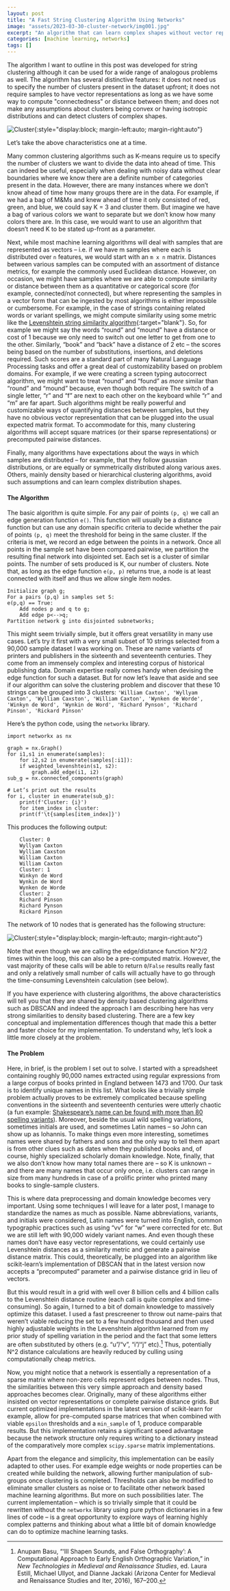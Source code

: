```yaml
---
layout: post
title: "A Fast String Clustering Algorithm Using Networks"
image: "assets/2023-03-30-cluster-network/img001.jpg"
excerpt: "An algorithm that can learn complex shapes without vector representations."
categories: [machine learning, networks]
tags: []
---
```

The algorithm I want to outline in this post was developed for string clustering although it can be used for a wide range of analogous problems as well. The algorithm has several distinctive features: it does not need us to specify the number of clusters present in the dataset upfront; it does not require samples to have vector representations as long as we have some way to compute "connectedness" or distance between them; and does not make any assumptions about clusters being convex or having isotropic distributions and can detect clusters of complex shapes.

![Cluster](/assets/2023-03-30-cluster-network/img001.jpg){:style="display:block; margin-left:auto; margin-right:auto"}

Let’s take the above characteristics one at a time. 

Many common clustering algorithms such as K-means require us to specify the number of clusters we want to divide the data into ahead of time. This can indeed be useful, especially when dealing with noisy data without clear boundaries where we know there are a definite number of categories present in the data. However, there are many instances where we don’t know ahead of time how many groups there are in the data. For example, if we had a bag of M&Ms and knew ahead of time it only consisted of red, green, and blue, we could say K = 3 and cluster them. But imagine we have a bag of various colors we want to separate but we don’t know how many colors there are. In this case, we would want to use an algorithm that doesn’t need K to be stated up-front as a parameter.

Next, while most machine learning algorithms will deal with samples that are represented as vectors – i.e. if we have m samples where each is distributed over `n` features, we would start with an `m x n` matrix. Distances between various samples can be computed with an assortment of  distance metrics, for example the commonly used Euclidean distance. However, on occasion, we might have samples where we are able to compute similarity or distance between them as a quantitative or categorical score (for example, connected/not connected), but where representing the samples in a vector form that can be ingested by most algorithms is either impossible or cumbersome. For example, in the case of strings containing related words or variant spellings, we might compute similarity using some metric like the [Levenshtein string similarity algorithm](https://planetcalc.com/1721/){:target="blank"}. So, for example we might say the words “round” and “mound” have a distance or cost of 1 because we only need to switch out one letter to get from one to the other. Similarly, “book” and “back” have a distance of 2 etc – the scores being based on the number of substitutions, insertions, and deletions required. Such scores are a standard part of many Natural Language Processing tasks and offer a great deal of customizability based on problem domains. For example, if we were creating a screen typing autocorrect algorithm, we might want to treat “round” and “found” as _more_ similar than “round” and “mound” because, even though both require The switch of a single letter, “r” and “f” are next to each other on the keyboard  while “r” and “m”  are far apart. Such algorithms might be really powerful and customizable ways of quantifying distances between samples, but they have no obvious vector representation that can be plugged into the usual expected matrix format. To accommodate for this, many clustering algorithms will accept square matrices (or their sparse representations) or precomputed pairwise distances.

Finally, many algorithms have expectations about the ways in which samples are distributed – for example, that they follow gaussian distributions, or are equally or symmetrically distributed along various axes. Others, mainly density based or hierarchical clustering algorithms, avoid such assumptions and can learn complex distribution shapes. 

#### The Algorithm

The basic algorithm is quite simple. For any pair of points `(p, q)` we call an edge generation function `e()`. This function will usually be a distance function but can use any domain specific criteria to decide whether the pair of points `(p, q)` meet the threshold for being in the same cluster. If the criteria is met, we record an edge between the points in a network. Once all points in the sample set have been compared pairwise, we partition the resulting final network into disjointed set. Each set is a cluster of similar points. The number of sets produced is K, our number of clusters. Note that, as long as the edge function `e(p, p)` returns true, a node is at least connected with itself and thus we allow single item nodes.

	Initialize graph g;
	For a pairs (p,q) in samples set S:
	e(p,q) == True:
		Add nodes p and q to g;
		Add edge p<-->q;
	Partition network g into disjointed subnetworks;

This might seem trivially simple, but it offers great versatility in many use cases. Let’s try it first with a very small subset of 10 strings selected from a 90,000 sample dataset I was working on. These are name variants of printers and publishers in the sixteenth and seventeenth centuries. They come from an immensely complex and interesting corpus of historical publishing data. Domain expertise really comes handy when devising the edge function for such a dataset. But for now let’s leave that aside and see if our algorithm can solve the clustering problem and discover that these 10 strings can be grouped into 3 clusters: `'William Caxton', 'Wyllyam Caxton', 'Wylliam Caxston', 'William Caxton', 'Wynken de Worde', 'Winkyn de Word', 'Wynkin de Word', 'Richard Pynson', 'Richard Pinson', 'Rickard Pinson'`

Here’s the python code, using the `networkx` library.


	import networkx as nx

	graph = nx.Graph()
	for i1,s1 in enumerate(samples): 
	    for i2,s2 in enumerate(samples[:i1]):
		if weighted_levenshtein(s1, s2):
		    graph.add_edge(i1, i2) 
	sub_g = nx.connected_components(graph)

	# Let’s print out the results
	for i, cluster in enumerate(sub_g):
	    print(f'Cluster: {i}')
	    for item_index in cluster:
		print(f'\t{samples[item_index]}')

This produces the following output:

	    Cluster: 0
		Wyllyam Caxton
		Wylliam Caxston
		William Caxton
		William Caxton
	    Cluster: 1
		Winkyn de Word
		Wynkin de Word
		Wynken de Worde
	    Cluster: 2
		Richard Pinson
		Richard Pynson
		Rickard Pinson

The network of 10 nodes that is generated has the following structure:

![Cluster](/assets/2023-03-30-cluster-network/cluster.jpg){:style="display:block; margin-left:auto; margin-right:auto"}

Note that even though we are calling the edge/distance function N^2/2 times within the loop, this can also be a pre-computed matrix. However, the vast majority of these calls will be able to return `0`/`False` results really fast and only a relatively small number of calls will actually have to go through the time-consuming Levenshtein calculation (see below).

If you have experience with clustering algorithms, the above characteristics will tell you that they are shared by density based clustering algorithms such as DBSCAN and indeed the approach I am describing here has very strong similarities to density based clustering. There are a few key conceptual and implementation differences though that made this a better and faster choice for my implementation. To understand why, let’s look a little more closely at the problem. 

#### The Problem

Here, in brief, is the problem I set out to solve. I started with a spreadsheet containing roughly 90,000 names extracted using regular expressions from a large corpus of books printed in England between 1473 and 1700.  Our task is to identify unique names in this list. What looks like a trivially simple problem actually proves to be extremely complicated because spelling conventions in the sixteenth and seventeenth centuries were utterly chaotic (a fun example: [Shakespeare’s name can be found with more than 80 spelling variants](https://www.history.com/news/10-things-you-didnt-know-about-william-shakespeare#:~:text=Sources%20from%20William%20Shakespeare's%20lifetime,Shakp%2C%E2%80%9D%20%E2%80%9CWillm%20Shakspere%E2%80%9D)). Moreover, beside the usual wild spelling variations, sometimes initials are used, and sometimes Latin names – so John can show up as Iohannis. To make things even more interesting, sometimes names were shared by fathers and sons and the only way to tell them apart is from other clues such as dates when they published books and, of course, highly specialized scholarly domain knowledge. Note, finally, that we also don’t know how many total names there are – so K is unknown – and there are many names that occur only once, i.e. clusters can range in size from many hundreds in case of a prolific printer who printed many books to single-sample clusters.

This is where data preprocessing and domain knowledge becomes very important. Using some techniques I will leave for a later post, I manage to standardize the names as much as possible. Name abbreviations, variants, and initials were considered, Latin names were turned into English, common typographic practices such as using “vv” for “w” were corrected for etc. But we are still left with 90,000 widely variant names. And even though these names don’t have easy vector representations, we could certainly use Levenshtein distances as a similarity metric and generate a pairwise distance matrix. This could, theoretically, be plugged into an algorithm like scikit-learn’s implementation of DBSCAN that in the latest version now accepts a “precomputed” parameter and a pairwise distance grid in lieu of vectors. 

But this would result in a grid with well over 8 billion cells and 4 billion calls to the Levenshtein distance routine (each call is quite complex and time-consuming). So again, I turned to a bit of domain knowledge to massively optimize this dataset. I used a fast prescreener to throw out name-pairs that weren’t viable reducing the set to a few hundred thousand and then used highly adjustable weights in the Levenshtein algorithm learned from my prior study of spelling variation in the period and the fact that some letters are often substituted by others (e.g. “u”/“v”, “i”/“j” etc).[^1] Thus, potentially N^2 distance calculations are heavily reduced by culling using computationally cheap metrics.

Now, you might notice that a network is essentially a representation of a sparse matrix where non-zero cells represent edges between nodes. Thus, the similarities between this very simple approach and density based approaches becomes clear. Originally, many of these algorithms either insisted on vector representations or complete pairwise distance grids. But current optimized implementations in the latest version of scikit-learn for example, allow for pre-computed sparse matrices that when combined with viable `epsilon` thresholds and a `min_sample` of 1, produce comparable results. But this implementation retains a significant speed advantage because the network structure only requires writing to a dictionary instead of the comparatively more complex `scipy.sparse` matrix implementations. 

Apart from the elegance and simplicity, this implementation can be easily adapted to other uses. For example edge weights or node properties can be created while building the network, allowing further manipulation of sub-groups once clustering is completed. Thresholds can also be modified to eliminate smaller clusters as noise or to facilitate other network based machine learning algorithms. But more on such possibilities later. The current implementation – which is so trivially simple that it could be rewritten without the `networkx` library using pure python dictionaries in a few lines of code – is a great opportunity to explore ways of learning highly complex patterns and thinking about what a little bit of domain knowledge can do to optimize machine learning tasks.

[^1]: Anupam Basu, “‘Ill Shapen Sounds, and False Orthography’: A Computational Approach to Early English Orthographic Variation,” in _New Technologies in Medieval and Renaissance Studies_, ed. Laura Estill, Michael Ullyot, and Dianne Jackaki (Arizona Center for Medieval and Renaissance Studies and Iter, 2016), 167–200.
